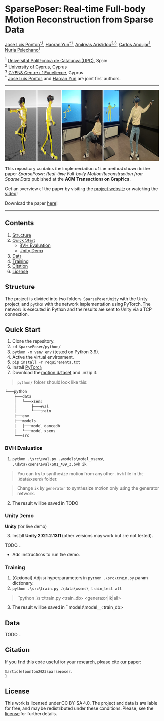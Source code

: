 # SparsePoser: Real-time Full-body Motion Reconstruction from Sparse Data

[Jose Luis Ponton<sup>*,1</sup>](https://joseluisponton.com/), [Haoran Yun<sup>*,1</sup>](https://haoranyun.com), [Andreas Aristidou<sup>2,3</sup>](http://andreasaristidou.com), [Carlos Andujar<sup>1</sup>](https://www.cs.upc.edu/~andujar), [Nuria Pelechano<sup>1</sup>](https://www.cs.upc.edu/~npelechano)<br/>

<sup>1</sup> [Universitat Politècnica de Catalunya (UPC)](https://www.upc.edu/en?set_language=en), Spain <br/>
<sup>2</sup> [University of Cyprus](https://www.ucy.ac.cy/?lang=en), Cyprus <br/>
<sup>3</sup> [CYENS Centre of Excellence](https://www.cyens.org.cy/en-gb/), Cyprus <br/>
<sup>*</sup> [Jose Luis Ponton](https://joseluisponton.com/) and [Haoran Yun](https://haoranyun.com) are joint first authors.
<p align="center">
</p>

---

<p align="center">
  <img 
    width="940"
    height="231"
    src="docs/assets/img/teaser.jpg"
  >
</p>

This repository contains the implementation of the method shown in the paper *SparsePoser: Real-time Full-body Motion Reconstruction from Sparse Data* published at the **ACM Transactions on Graphics**.

Get an overview of the paper by visiting the [project website](https://upc-virvig.github.io/SparsePoser/) or watching the [video](https://www.youtube.com/embed/TODO)!

Download the paper [here](https://acm.com/TODO)!

---

## Contents

1. [Structure](#structure)
2. [Quick Start](#quick-start)
   * [BVH Evaluation](#bvh-evaluation)
   * [Unity Demo](#unity-demo)
3. [Data](#data)
4. [Training](#training)
5. [Citation](#citation)
6. [License](#license)


## Structure

The project is divided into two folders: ``SparsePoserUnity`` with the Unity project, and ``python`` with the network implementation using PyTorch. The network is executed in Python and the results are sent to Unity via a TCP connection.

## Quick Start

1. Clone the repository.
2. ``cd SparsePoser/python/``
3. ``python -m venv env`` (tested on Python 3.9).
4. Active the virtual environment.
5. ``pip install -r requirements.txt``
6. Install [PyTorch](https://pytorch.org/get-started/locally/)
7. Download the [motion dataset](https://zenodo.org/TODO) and unzip it.
> ``python/`` folder should look like this:
```
└───python
    ├───data
    │   └───xsens
    │       ├───eval
    │       └───train
    ├───env
    ├───models 
    │   ├───model_dancedb
    │   └───model_xsens
    └───src
```

### BVH Evaluation

1. ``python .\src\eval.py .\models\model_xsens\ .\data\xsens\eval\S01_A09_3.bvh ik``
> You can try to synthesize motion from any other .bvh file in the .\data\xsens\ folder.

> Change ``ik`` by ``generator`` to synthesize motion only using the generator network.
2. The result will be saved in TODO

### Unity Demo

**Unity** (for live demo)

3. Install **Unity 2021.2.13f1** (other versions may work but are not tested).

TODO...
  - Add instructions to run the demo.

### Training

1. [Optional] Adjust hyperparameters in ``python .\src\train.py`` param dictionary.
2. ``python .\src\train.py .\data\xsens\ train_test all``
> ``python .\src\train.py <train_db> <name> <generator|ik|all>
3. The result will be saved in ``models\model_<name>_<train_db>

## Data

TODO...

## Citation

If you find this code useful for your research, please cite our paper:
```
@article{ponton2023sparseposer,
}
```

## License
This work is licensed under CC BY-SA 4.0.
The project and data is available for free, and may be redistributed under these conditions. Please, see the [license](LICENSE) for further details.
